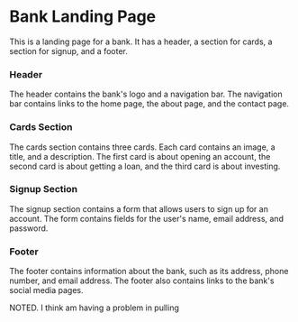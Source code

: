  # Bank Landing Page

This is a landing page for a bank. It has a header, a section for cards, a section for signup, and a footer.

### Header

The header contains the bank's logo and a navigation bar. The navigation bar contains links to the home page, the about page, and the contact page.

### Cards Section

The cards section contains three cards. Each card contains an image, a title, and a description. The first card is about opening an account, the second card is about getting a loan, and the third card is about investing.

### Signup Section

The signup section contains a form that allows users to sign up for an account. The form contains fields for the user's name, email address, and password.

### Footer

The footer contains information about the bank, such as its address, phone number, and email address. The footer also contains links to the bank's social media pages.

NOTED. I think am having a problem in pulling
